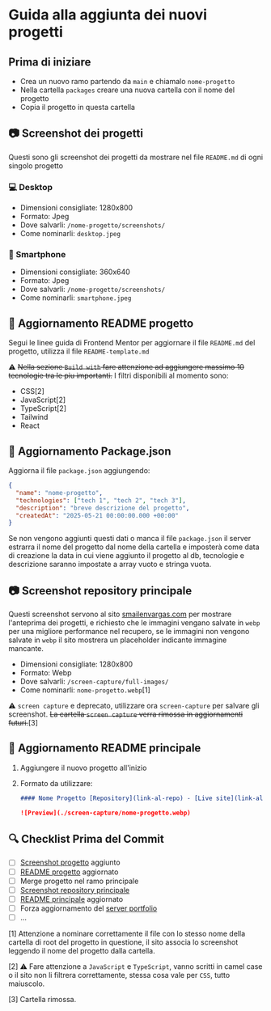# Guida alla aggiunta dei nuovi progetti

## Prima di iniziare

- Crea un nuovo ramo partendo da `main` e chiamalo `nome-progetto`
- Nella cartella `packages` creare una nuova cartella con il nome del progetto
- Copia il progetto in questa cartella

## 📷 Screenshot dei progetti

Questi sono gli screenshot dei progetti da mostrare nel file `README.md` di ogni singolo progetto

### 💻 Desktop

- Dimensioni consigliate: 1280x800
- Formato: Jpeg
- Dove salvarli: `/nome-progetto/screenshots/`
- Come nominarli: `desktop.jpeg`

### 📱 Smartphone

- Dimensioni consigliate: 360x640
- Formato: Jpeg
- Dove salvarli: `/nome-progetto/screenshots/`
- Come nominarli: `smartphone.jpeg`

## 📝 Aggiornamento README progetto

Segui le linee guida di Frontend Mentor per aggiornare il file `README.md` del progetto, utilizza il file `README-template.md`

⚠ ~~Nella sezione `Build with` fare attenzione ad aggiungere massimo 10 tecnologie tra le piu importanti.~~
I filtri disponibili al momento sono:

- CSS[2]
- JavaScript[2]
- TypeScript[2]
- Tailwind
- React

## 📝 Aggiornamento Package.json

Aggiorna il file `package.json` aggiungendo:

```json
{
  "name": "nome-progetto",
  "technologies": ["tech 1", "tech 2", "tech 3"],
  "description": "breve descrizione del progetto",
  "createdAt": "2025-05-21 00:00:00.000 +00:00"
}
```

Se non vengono aggiunti questi dati o manca il file `package.json` il server estrarra il nome del progetto dal nome della cartella e imposterà come data di creazione la data in cui viene aggiunto il progetto al db, tecnologie e descrizione saranno impostate a array vuoto e stringa vuota.

## 📷 Screenshot repository principale

Questi screenshot servono al sito <a href='https://www.smailenvargas.com'>smailenvargas.com</a> per mostrare l'anteprima dei progetti, e richiesto che le immagini vengano salvate in `webp` per una migliore performance nel recupero, se le immagini non vengono salvate in `webp` il sito mostrera un placeholder indicante immagine mancante.

- Dimensioni consigliate: 1280x800
- Formato: Webp
- Dove salvarli: `/screen-capture/full-images/`
- Come nominarli: `nome-progetto.webp`[1]

⚠ `screen capture` e deprecato, utilizzare ora `screen-capture` per salvare gli screenshot. ~~La cartella `screen capture` verra rimossa in aggiornamenti futuri.~~[3]

## 📝 Aggiornamento README principale

1. Aggiungere il nuovo progetto all'inizio
2. Formato da utilizzare:

   ```markdown
   #### Nome Progetto [Repository](link-al-repo) - [Live site](link-al-sito)

   ![Preview](./screen-capture/nome-progetto.webp)
   ```

## 🔍 Checklist Prima del Commit

- [ ] <a href='#screenshot-dei-progetti'>Screenshot progetto</a> aggiunto
- [ ] <a href='#aggiornamento-readme-progetto'>README progetto</a> aggiornato
- [ ] Merge progetto nel ramo principale
- [ ] <a href='#screenshot-repository-principale'>Screenshot repository principale</a>
- [ ] <a href='#aggiornamento-readme-principale'>README principale</a> aggiornato
- [ ] Forza aggiornamento del <a href='https://github.com/Smailen5/server-portfolio'>server portfolio<a>
- [ ] ...

[1] Attenzione a nominare correttamente il file con lo stesso nome della cartella di root del progetto in questione, il sito associa lo screenshot leggendo il nome del progetto dalla cartella.

[2] ⚠ Fare attenzione a `JavaScript` e `TypeScript`, vanno scritti in camel case o il sito non li filtrera correttamente, stessa cosa vale per `CSS`, tutto maiuscolo.

[3] Cartella rimossa.
